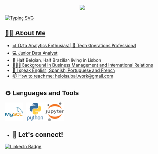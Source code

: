 <div id="header" align="center">
  <img src="https://media.giphy.com/media/v1.Y2lkPTc5MGI3NjExM2djZ2Zxcng3N3ViOTkycWsxOGV6bGIwY3owMXlkczdhbXpjaml2ZCZlcD12MV9pbnRlcm5hbF9naWZfYnlfaWQmY3Q9cw/NgurY1o4z080Jfoyzw/giphy.gif" width="300"/>
</div>

<a href="https://git.io/typing-svg"><img src="https://readme-typing-svg.demolab.com?font=Kalam&size=38&pause=1000&color=FF69B4&center=true&width=1000&height=60&lines=Hi!+I'm+Heloisa+and+Data+is+my+passion." alt="Typing SVG" />

## 👩‍💻 About Me

- 📊 Data Analytics Enthusiast | 🚀 Tech Operations Professional
- 💻 Junior Data Analyst
- 📍 Half Belgian, Half Brazilian living in Lisbon
- 👨🏼‍🎓 Background in Business Management and International Relations
- 💬 I speak English, Spanish, Portuguese and French
- 📫 How to reach me: heloisa.bal.work@gmail.com

## ⚙ Languages and Tools
<div>
  <img src="https://github.com/devicons/devicon/blob/master/icons/mysql/mysql-original-wordmark.svg" title="MySQL"  alt="MySQL" width="60" height="60"/>&nbsp;
  <img src="https://github.com/devicons/devicon/blob/master/icons/python/python-original-wordmark.svg" title="Python" **alt="Python" width="60" height="60"/>
    <img src="https://github.com/devicons/devicon/blob/master/icons/jupyter/jupyter-original-wordmark.svg" title="Jupyter" **alt="Jupyter" width="60" height="60"/>
</div>

- ## 🔗 Let's connect!
<div id="badges">
  <a href="https://www.linkedin.com/in/heloisabal/">
    <img src="https://img.shields.io/badge/LinkedIn-blue?style=for-the-badge&logo=linkedin&logoColor=white" alt="LinkedIn Badge"/>
  </a>  
</div>
